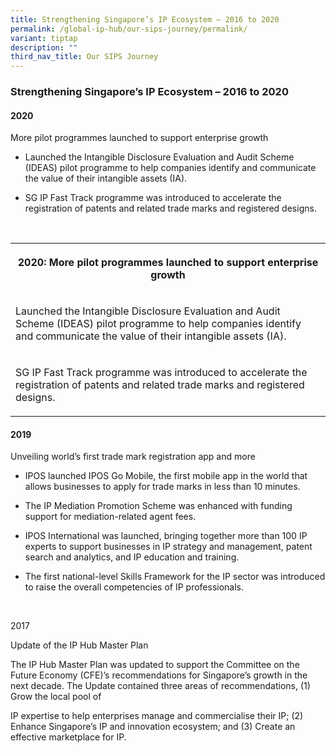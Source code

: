 ```yaml
---
title: Strengthening Singapore’s IP Ecosystem – 2016 to 2020
permalink: /global-ip-hub/our-sips-journey/permalink/
variant: tiptap
description: ""
third_nav_title: Our SIPS Journey
---
```

<h3>Strengthening Singapore’s IP Ecosystem – 2016 to 2020</h3>
<h4>2020</h4>
<p>More pilot programmes launched to support enterprise growth</p>
<ul data-tight="true" class="tight">
<li>
<p>Launched the Intangible Disclosure Evaluation and Audit Scheme (IDEAS)
pilot programme to help companies identify and communicate the value of
their intangible assets (IA).</p>
</li>
<li>
<p>SG IP Fast Track programme was introduced to accelerate the registration
of patents and related trade marks and registered designs.</p>
</li>
</ul>
<p>&nbsp;</p>
<table>
<tbody>
<tr>
<th rowspan="1" colspan="1">
<p>2020: More pilot programmes launched to support enterprise growth</p>
</th>
</tr>
<tr>
<td rowspan="1" colspan="1">
<p>Launched the Intangible Disclosure Evaluation and Audit Scheme (IDEAS)
pilot programme to help companies identify and communicate the value of
their intangible assets (IA).</p>
</td>
</tr>
<tr>
<td rowspan="1" colspan="1">
<p>SG IP Fast Track programme was introduced to accelerate the registration
of patents and related trade marks and registered designs.</p>
</td>
</tr>
</tbody>
</table>
<h4>2019</h4>
<p>Unveiling world’s first trade mark registration app and more</p>
<ul data-tight="true" class="tight">
<li>
<p>IPOS launched IPOS Go Mobile, the first mobile app in the world that allows
businesses to apply for trade marks in less than 10 minutes.</p>
</li>
<li>
<p>The IP Mediation Promotion Scheme was enhanced with funding support for
mediation-related agent fees.</p>
</li>
<li>
<p>IPOS International was launched, bringing together more than 100 IP experts
to support businesses in IP strategy and management, patent search and
analytics, and IP education and training.</p>
</li>
<li>
<p>The first national-level Skills Framework for the IP sector was introduced
to raise the overall competencies of IP professionals.</p>
</li>
</ul>
<p>&nbsp;</p>
<p>2017</p>
<p>Update of the IP Hub Master Plan</p>
<p>The IP Hub Master Plan was updated to support the Committee on the Future
Economy (CFE)’s recommendations for Singapore’s growth in the next decade.
The Update contained three areas of recommendations, (1) Grow the local
pool of</p>
<p>IP expertise to help enterprises manage and commercialise their IP; (2)
Enhance Singapore’s IP and innovation ecosystem; and (3) Create an effective
marketplace for IP.</p>